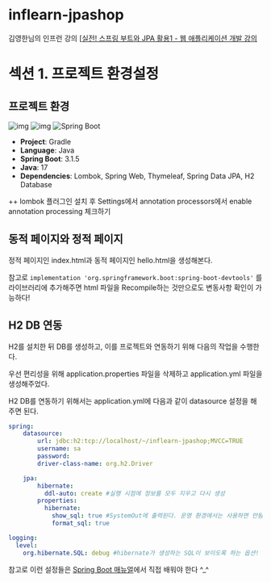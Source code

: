 # inflearn-jpashop
김영한님의 인프런 강의 [[실전! 스프링 부트와 JPA 활용1 - 웹 애플리케이션 개발 강의](https://www.inflearn.com/course/%EC%8A%A4%ED%94%84%EB%A7%81%EB%B6%80%ED%8A%B8-JPA-%ED%99%9C%EC%9A%A9-1/dashboard) 

# 섹션 1. 프로젝트 환경설정

## 프로젝트 환경
![img](https://img.shields.io/badge/gradle-02303A?style=for-the-badge&logo=gradle&logoColor=white) ![img](https://img.shields.io/badge/java-007396?style=for-the-badge&logo=java&logoColor=white) ![Spring Boot](https://img.shields.io/badge/springboot-6DB33F?style=for-the-badge&logo=springboot&logoColor=white)
- **Project**: Gradle
- **Language**: Java
- **Spring Boot**: 3.1.5
- **Java**: 17
- **Dependencies**: Lombok, Spring Web, Thymeleaf, Spring Data JPA, H2 Database

++ lombok 플러그인 설치 후 Settings에서 annotation processors에서 enable annotation processing 체크하기

## 동적 페이지와 정적 페이지

정적 페이지인 index.html과 동적 페이지인 hello.html을 생성해본다. 

참고로 `implementation 'org.springframework.boot:spring-boot-devtools'` 를 라이브러리에 추가해주면 html 파일을 Recompile하는 것만으로도 변동사항 확인이 가능하다!

## H2 DB 연동

H2를 설치한 뒤 DB를 생성하고, 이를 프로젝트와 연동하기 위해 다음의 작업을 수행한다.

우선 편리성을 위해 application.properties 파일을 삭제하고 application.yml 파일을 생성해주었다.

H2 DB를 연동하기 위해서는 application.yml에 다음과 같이 datasource 설정을 해주면 된다.

```yml
spring:
    datasource:
        url: jdbc:h2:tcp://localhost/~/inflearn-jpashop;MVCC=TRUE
        username: sa
        password:
        driver-class-name: org.h2.Driver

    jpa:
        hibernate:
          ddl-auto: create #실행 시점에 정보를 모두 지우고 다시 생성
        properties:
          hibernate:
            show_sql: true #SystemOut에 출력된다. 운영 환경에서는 사용하면 안됨!
            format_sql: true

logging:
  level:
    org.hibernate.SQL: debug #hibernate가 생성하는 SQL이 보이도록 하는 옵션! show_sql과는 달리 로거를 통해 찍힌다.
```
참고로 이런 설정들은 [Spring Boot 매뉴얼](https://spring.io/projects/spring-boot#learn)에서 직접 배워야 한다 ^_^

